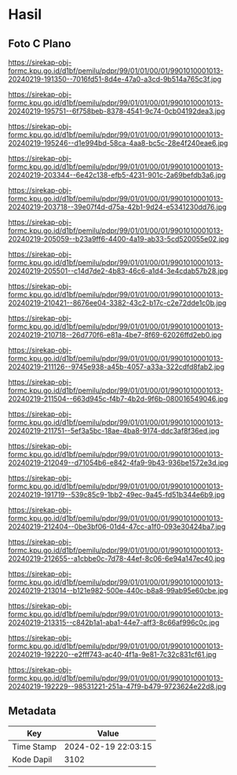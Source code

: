 # Hasil

## Foto C Plano

https://sirekap-obj-formc.kpu.go.id/d1bf/pemilu/pdpr/99/01/01/00/01/9901010001013-20240219-191350--7016fd51-8d4e-47a0-a3cd-9b514a765c3f.jpg

https://sirekap-obj-formc.kpu.go.id/d1bf/pemilu/pdpr/99/01/01/00/01/9901010001013-20240219-195751--6f758beb-8378-4541-9c74-0cb04192dea3.jpg

https://sirekap-obj-formc.kpu.go.id/d1bf/pemilu/pdpr/99/01/01/00/01/9901010001013-20240219-195246--d1e994bd-58ca-4aa8-bc5c-28e4f240eae6.jpg

https://sirekap-obj-formc.kpu.go.id/d1bf/pemilu/pdpr/99/01/01/00/01/9901010001013-20240219-203344--6e42c138-efb5-4231-901c-2a69befdb3a6.jpg

https://sirekap-obj-formc.kpu.go.id/d1bf/pemilu/pdpr/99/01/01/00/01/9901010001013-20240219-203718--39e07f4d-d75a-42b1-9d24-e5341230dd76.jpg

https://sirekap-obj-formc.kpu.go.id/d1bf/pemilu/pdpr/99/01/01/00/01/9901010001013-20240219-205059--b23a9ff6-4400-4a19-ab33-5cd520055e02.jpg

https://sirekap-obj-formc.kpu.go.id/d1bf/pemilu/pdpr/99/01/01/00/01/9901010001013-20240219-205501--c14d7de2-4b83-46c6-a1d4-3e4cdab57b28.jpg

https://sirekap-obj-formc.kpu.go.id/d1bf/pemilu/pdpr/99/01/01/00/01/9901010001013-20240219-210421--8676ee04-3382-43c2-b17c-c2e72dde1c0b.jpg

https://sirekap-obj-formc.kpu.go.id/d1bf/pemilu/pdpr/99/01/01/00/01/9901010001013-20240219-210718--26d770f6-e81a-4be7-8f69-62026ffd2eb0.jpg

https://sirekap-obj-formc.kpu.go.id/d1bf/pemilu/pdpr/99/01/01/00/01/9901010001013-20240219-211126--9745e938-a45b-4057-a33a-322cdfd8fab2.jpg

https://sirekap-obj-formc.kpu.go.id/d1bf/pemilu/pdpr/99/01/01/00/01/9901010001013-20240219-211504--663d945c-f4b7-4b2d-9f6b-080016549046.jpg

https://sirekap-obj-formc.kpu.go.id/d1bf/pemilu/pdpr/99/01/01/00/01/9901010001013-20240219-211751--5ef3a5bc-18ae-4ba8-9174-ddc3af8f36ed.jpg

https://sirekap-obj-formc.kpu.go.id/d1bf/pemilu/pdpr/99/01/01/00/01/9901010001013-20240219-212049--d71054b6-e842-4fa9-9b43-936be1572e3d.jpg

https://sirekap-obj-formc.kpu.go.id/d1bf/pemilu/pdpr/99/01/01/00/01/9901010001013-20240219-191719--539c85c9-1bb2-49ec-9a45-fd51b344e6b9.jpg

https://sirekap-obj-formc.kpu.go.id/d1bf/pemilu/pdpr/99/01/01/00/01/9901010001013-20240219-212404--0be3bf06-01d4-47cc-a1f0-093e30424ba7.jpg

https://sirekap-obj-formc.kpu.go.id/d1bf/pemilu/pdpr/99/01/01/00/01/9901010001013-20240219-212655--a1cbbe0c-7d78-44ef-8c06-6e94a147ec40.jpg

https://sirekap-obj-formc.kpu.go.id/d1bf/pemilu/pdpr/99/01/01/00/01/9901010001013-20240219-213014--b121e982-500e-440c-b8a8-99ab95e60cbe.jpg

https://sirekap-obj-formc.kpu.go.id/d1bf/pemilu/pdpr/99/01/01/00/01/9901010001013-20240219-213315--c842b1a1-aba1-44e7-aff3-8c66af996c0c.jpg

https://sirekap-obj-formc.kpu.go.id/d1bf/pemilu/pdpr/99/01/01/00/01/9901010001013-20240219-192220--e2fff743-ac40-4f1a-9e81-7c32c831cf61.jpg

https://sirekap-obj-formc.kpu.go.id/d1bf/pemilu/pdpr/99/01/01/00/01/9901010001013-20240219-192229--98531221-251a-47f9-b479-9723624e22d8.jpg


## Metadata

| Key        | Value               |
| ---------- | ------------------- |
| Time Stamp | 2024-02-19 22:03:15 |
| Kode Dapil | 3102                |



